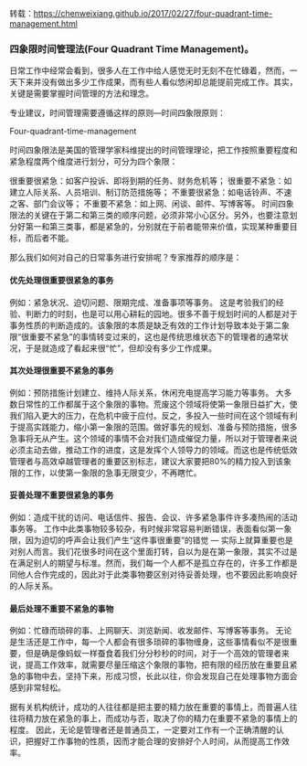 <!--
title:四象限时间管理法
date:2024-07-20 17:57:24
tags: -repost
-->

转载：<https://chenweixiang.github.io/2017/02/27/four-quadrant-time-management.html>

### 四象限时间管理法(Four Quadrant Time Management)。

日常工作中经常会看到，很多人在工作中给人感觉无时无刻不在忙碌着，然而，一天下来并没有做出多少工作成果，而有些人看似悠闲却总能提前完成工作。其实，关键是需要掌握时间管理的方法和理念。

专业建议，时间管理需要遵循这样的原则—时间四象限原则：

Four-quadrant-time-management

时间四象限法是美国的管理学家科维提出的时间管理理论，把工作按照重要程度和紧急程度两个维度进行划分，可分为四个象限：

很重要很紧急：如客户投诉、即将到期的任务、财务危机等；
很重要不紧急：如建立人际关系、人员培训、制订防范措施等；
不重要很紧急：如电话铃声、不速之客、部门会议等；
不重要不紧急：如上网、闲谈、邮件、写博客等。
时间四象限法的关键在于第二和第三类的顺序问题，必须非常小心区分。另外，也要注意划分好第一和第三类事，都是紧急的，分别就在于前者能带来价值，实现某种重要目标，而后者不能。

那么我们如何对自己的日常事务进行安排呢？专家推荐的顺序是：

#### 优先处理很重要很紧急的事务

例如：紧急状况、迫切问题、限期完成、准备事项等事务。 这是考验我们的经验、判断力的时刻，也是可以用心耕耘的园地。很多不善于规划时间的人都是对于事务性质的判断造成的。该象限的本质是缺乏有效的工作计划导致本处于第二象限“很重要不紧急”的事情转变过来的，这也是传统思维状态下的管理者的通常状况，于是就造成了看起来很“忙”，但却没有多少工作成果。

#### 其次处理很重要不紧急的事务

例如：预防措施计划建立、维持人际关系，休闲充电提高学习能力等事务。 大多数日常性的工作都属于这个象限的事物。荒废这个领域将使第一象限日益扩大，使我们陷入更大的压力，在危机中疲于应付。反之，多投入一些时间在这个领域有利于提高实践能力，缩小第一象限的范围。做好事先的规划、准备与预防措施，很多急事将无从产生。这个领域的事情不会对我们造成催促力量，所以对于管理者来说必须主动去做，推动工作的进度，这是发挥个人领导力的领域。而这也是传统低效管理者与高效卓越管理者的重要区别标志，建议大家要把80%的精力投入到该象限的工作，以使第一象限的急事无限变少，不再瞎忙。

#### 妥善处理不重要很紧急的事务

例如：造成干扰的访问、电话信件、报告、会议、许多紧急事件许多凑热闹的活动事务等。 工作中此类事物较多较杂，有时候非常容易判断错误，表面看似第一象限，因为迫切的呼声会让我们产生“这件事很重要”的错觉 — 实际上就算重要也是对别人而言。我们花很多时间在这个里面打转，自以为是在第一象限，其实不过是在满足别人的期望与标准。然而，我们每一个人都不是孤立存在的，许多工作都是同他人合作完成的，因此对于此类事物要区别对待妥善处理，也不要因此影响良好的人际关系。

#### 最后处理不重要不紧急的事物

例如：忙碌而琐碎的事、上网聊天、浏览新闻、收发邮件、写博客等事务。 无论是生活还是工作中，每一个人都会有很多琐碎的事物缠身，这些事情看似不是很重要，但是确是像蚂蚁一样蚕食着我们分分秒秒的时间，对于一个高效的管理者来说，提高工作效率，就需要尽量压缩这个象限的事物，把有限的经历放在重要且紧急的事物中去，坚持下来，形成习惯，长此以往，你会发现自己在处理事物方面会感到非常轻松。

据有关机构统计，成功的人往往都是把主要的精力放在重要的事情上，而普遍人往往将精力放在紧急的事上，而成功与否，取决了你的精力在重要不紧急的事情上的程度。 因此，无论是管理者还是普通员工，一定要对工作有一个正确清醒的认识，把握好工作事物的性质，因而才能合理的安排好个人时间，从而提高工作效率。
